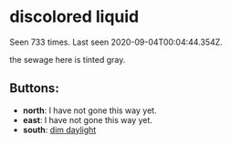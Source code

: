 # discolored liquid

Seen 733 times. Last seen 2020-09-04T00:04:44.354Z.

the sewage here is tinted gray.

## Buttons:

- **north**: I have not gone this way yet.
- **east**: I have not gone this way yet.
- **south**: [dim daylight](dim-daylight-gtiyc9.md)